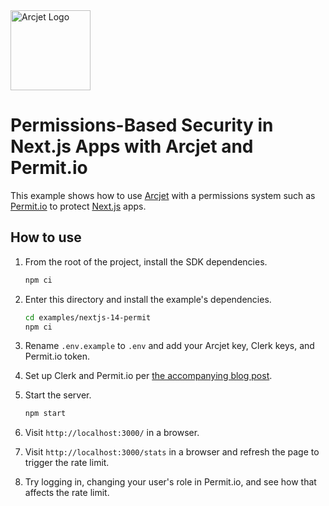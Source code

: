 <a href="https://arcjet.com" target="_arcjet-home">
  <picture>
    <source media="(prefers-color-scheme: dark)" srcset="https://arcjet.com/logo/arcjet-dark-lockup-voyage-horizontal.svg">
    <img src="https://arcjet.com/logo/arcjet-light-lockup-voyage-horizontal.svg" alt="Arcjet Logo" height="128" width="auto">
  </picture>
</a>

# Permissions-Based Security in Next.js Apps with Arcjet and Permit.io

This example shows how to use [Arcjet](https://arcjet.com/) with a permissions system such as [Permit.io](https://www.permit.io/) to protect [Next.js](https://nextjs.org/) apps.

## How to use

1. From the root of the project, install the SDK dependencies.

   ```bash
   npm ci
   ```

2. Enter this directory and install the example's dependencies.

   ```bash
   cd examples/nextjs-14-permit
   npm ci
   ```

3. Rename `.env.example` to `.env` and add your Arcjet key, Clerk keys, and Permit.io token.

4. Set up Clerk and Permit.io per [the accompanying blog post](https://blog.arcjet.com/permissions-based-security-in-nextjs-with-arcjet-and-permitio/).

4. Start the server.

   ```bash
   npm start
   ```

5. Visit `http://localhost:3000/` in a browser.

6. Visit `http://localhost:3000/stats` in a browser and refresh the page to trigger the rate limit.

7. Try logging in, changing your user's role in Permit.io, and see how that affects the rate limit.
